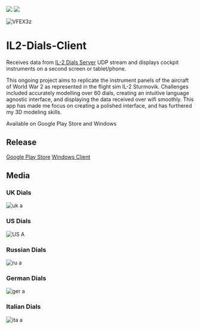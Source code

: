 <a href="https://unity.com/"><img src="https://img.shields.io/badge/Powered%20by-Unity-lightgrey.svg"/></a>
<a href="https://docs.microsoft.com/en-us/dotnet/csharp/"><img src="https://img.shields.io/badge/%20-C%23-blue.svg"/></a>

![VFEX3z](https://user-images.githubusercontent.com/45520351/151053750-5e95be44-932c-4e19-a274-a53da8d04cfa.png)

# IL2-Dials-Client
Receives data from [IL-2 Dials Server](https://github.com/itsjustdel/IL2-Dials-Server) UDP stream and displays cockpit instruments on a second screen or tablet/phone.

This ongoing project aims to replicate the instrument panels of the aircraft of World War 2 as represented in the flight sim IL-2 Sturmovik. Challenges included accurately modelling over 60 dials, creating an intuitive language agnostic interface, and displaying the data received over wifi smoothly.
This app has made me focus on creating a polished interface, and has furthered my 3D modeling skills.

Available on Google Play Store and Windows

## Release
[Google Play Store](]https://play.google.com/store/apps/details?id=com.DellyWellySoftware.Il2Dials)
[Windows Client](https://dellywelly.itch.io/il-2-dials-client-windows)

## Media
### UK Dials
![uk a](https://user-images.githubusercontent.com/45520351/151064622-7186c265-2391-4f0d-b016-d8900f654a08.png)
### US Dials
![US A](https://user-images.githubusercontent.com/45520351/151064921-39bd1ef8-c5a8-4c49-b43f-3ca2f2178ddb.png)
### Russian Dials
![ru a](https://user-images.githubusercontent.com/45520351/151065190-8026d18a-d132-4896-ace5-ef4946d12569.png)
### German Dials
![ger a](https://user-images.githubusercontent.com/45520351/151065382-cf50beb2-62cb-4e10-bda9-ad91aa2838b8.png)
### Italian Dials
![ita a](https://user-images.githubusercontent.com/45520351/151065396-6c8b39b9-dfc9-4f0e-ba44-3e791f8ae2f0.png)
